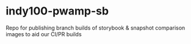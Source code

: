 # indy100-pwamp-sb

Repo for publishing branch builds of storybook & snapshot comparison images to aid our CI/PR builds

